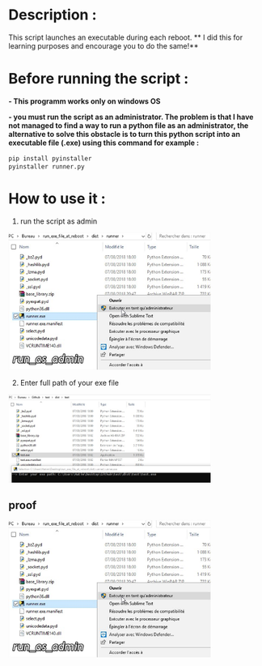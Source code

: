 # Description :
This script launches an executable during each reboot. ** I did this for learning purposes and encourage you to do the same!**

# Before running the script :
**- This programm works only on windows OS**

**-  you must run the script as an administrator. The problem is that I have not managed to find a way to run a python file as an administrator, the alternative to solve this obstacle is to turn this python script into an executable file (.exe) using this command for example :**

```
pip install pyinstaller
pyinstaller runner.py
```

# How to use it :

1) run the script as admin
<img src="img/run_as_admin.jpg" width=400>

2) Enter full path of your exe file
<img src="img/launch.jpg" width=400>

## proof
<img src="img/run_as_admin.jpg" width=400>
